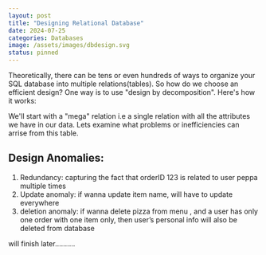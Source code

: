 ```yaml
---
layout: post
title: "Designing Relational Database"
date: 2024-07-25
categories: Databases
image: /assets/images/dbdesign.svg
status: pinned 
---
```


Theoretically, there can be tens or even hundreds of ways to organize your SQL database into multiple relations(tables). So how do we choose an efficient design? One way is to use "design by decomposition". Here's how it works:

We'll start with a "mega" relation i.e a single relation with all the attributes we have in our data. Lets examine what problems or inefficiencies can arrise from this table.

## Design Anomalies:

1. Redundancy: capturing the fact that orderID 123 is related to user peppa multiple times
2. Update anomaly: if wanna update item name, will have to update everywhere
3. deletion anomaly: if wanna delete pizza from menu , and a user has only one order with one item only, then user’s personal info will also be deleted from database

will finish later..........

<!-- ## Design by decomposition:

goal is to break table into tables that satisfy rules of normal form

properties = functional dependency + multivalued dependencies (come from real world properties)

identify dependencies in mega table, then break into small tables

![Untitled](/assets//images/Untitled2-2024-07-20-2149.png)

functional dependency:

<aside>
<img src="/icons/info-alternate_yellow.svg" alt="/icons/info-alternate_yellow.svg" width="40px" /> it comes from real world knowledge about data

</aside>

[ A1, A2] ⇒ [B1, B2] : if a1 a2 are same then b1 b2 are same

if func dep holds⇒ LHS of functional dependency is “key” of the table

Closure of an attribute?? -->

<!-- advantages of relational model: can query with high level language, efficient implementations
having multiple tables(relations) avoids redundancy

relation = table

db: set of named relations(tables)

the tables are related through keys

key: unique value to identify a row in table

schema: description of the structure of tables

closed:  query on table returns a table

compositionality: ?

SQL is implementation of relational algebra language

cross product of two tables , then apply operators on resulting table

natural join vs cross product: enforces equality of shared attributes

theta join: used in most dbms, natural join with a projection (column selection) -->
